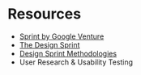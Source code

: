 # Resources

- [Sprint by Google Venture](https://www.gv.com/sprint/)
- [The Design Sprint](https://www.thesprintbook.com/the-design-sprint)
- [Design Sprint Methodologies](https://designsprintkit.withgoogle.com/methodology/overview)
- User Research & Usability Testing
